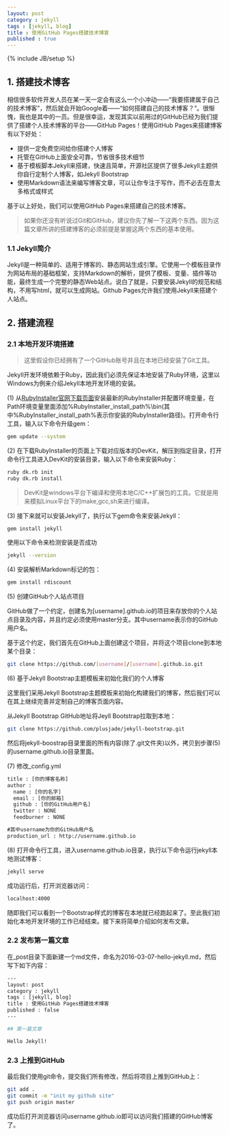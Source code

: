 ```yaml
---
layout: post
category : jekyll
tags : [jekyll, blog]
title : 使用GitHub Pages搭建技术博客
published : true
---
```

{% include JB/setup %}

## 1. 搭建技术博客

相信很多软件开发人员在某一天一定会有这么一个小冲动——“我要搭建属于自己的技术博客”，然后就会开始Google着——“如何搭建自己的技术博客？”。很惭愧，我也是其中的一员。但是很幸运，发现其实以前用过的GitHub已经为我们提供了搭建个人技术博客的平台——GitHub Pages！使用GitHub Pages来搭建博客有以下好处：

 - 提供一定免费空间给你搭建个人博客
 - 托管在GitHub上面安全可靠，节省很多技术细节
 - 基于模板脚本Jekyll来搭建，快速且简单，开源社区提供了很多Jekyll主题供你自行定制个人博客，如Jekyll Bootstrap
 - 使用Markdown语法来编写博客文章，可以让你专注于写作，而不必去在意太多格式或样式

基于以上好处，我们可以使用GitHub Pages来搭建自己的技术博客。

> 如果你还没有听说过Git和GitHub，建议你先了解一下这两个东西。因为这篇文章所讲的搭建博客的必须前提是掌握这两个东西的基本使用。

### 1.1 Jekyll简介

Jekyll是一种简单的、适用于博客的、静态网站生成引擎。它使用一个模板目录作为网站布局的基础框架，支持Markdown的解析，提供了模板、变量、插件等功能，最终生成一个完整的静态Web站点。说白了就是，只要安装Jekyll的规范和结构，不用写html，就可以生成网站。Github Pages允许我们使用Jekyll来搭建个人站点。

## 2. 搭建流程

### 2.1 本地开发环境搭建

> 这里假设你已经拥有了一个GitHub账号并且在本地已经安装了Git工具。

Jekyll开发环境依赖于Ruby，因此我们必须先保证本地安装了Ruby环境，这里以Windows为例来介绍Jekyll本地开发环境的安装。

(1) 从[RubyInstaller官网下载页面](http://rubyinstaller.org/downloads/)安装最新的RubyInstaller并配置环境变量，在Path环境变量里面添加%RubyInstaller\_install\_path%\bin(其中%RubyInstaller\_install\_path%表示你安装的RubyInstaller路径)。打开命令行工具，输入以下命令升级gem：

```bash
gem update --system
```

(2) 在下载RubyInstaller的页面上下载对应版本的DevKit，解压到指定目录，打开命令行工具进入DevKit的安装目录，输入以下命令来安装Ruby：

```bash
ruby dk.rb init
ruby dk.rb install
```

> DevKit是windows平台下编译和使用本地C/C++扩展包的工具。它就是用来模拟Linux平台下的make,gcc,sh来进行编译。

(3) 接下来就可以安装Jekyll了，执行以下gem命令来安装Jekyll：

```bash
gem install jekyll
```

使用以下命令来检测安装是否成功

```bash
jekyll --version
```

(4) 安装解析Markdown标记的包：

```bash
gem install rdiscount
```

(5) 创建GitHub个人站点项目

GitHub做了一个约定，创建名为[username].github.io的项目来存放你的个人站点目录及内容，并且约定必须使用master分支。其中username表示你的GitHub用户名。

基于这个约定，我们首先在GitHub上面创建这个项目，并将这个项目clone到本地某个目录：

```bash
git clone https://github.com/[username]/[username].github.io.git
```

(6) 基于Jekyll Bootstrap主题模板来初始化我们的个人博客

这里我们采用Jekyll Bootstrap主题模板来初始化构建我们的博客，然后我们可以在其上继续完善并定制自己的博客页面内容。

从Jekyll Bootstrap GitHub地址将Jeyll Bootstrap拉取到本地：

```bash
git clone https://github.com/plusjade/jekyll-bootstrap.git
```

然后将jekyll-boostrap目录里面的所有内容(除了.git文件夹)以外，拷贝到步骤(5)的username.github.io目录里面。

(7) 修改_config.yml

```xml
title : [你的博客名称]
author :
  name : [你的名字]
  email : [你的邮箱]
  github : [你的GitHub用户名]
  twitter : NONE
  feedburner : NONE

#其中username为你的GitHub用户名
production_url : http://username.github.io 
```

(8) 打开命令行工具，进入username.github.io目录，执行以下命令运行jekyll本地测试博客：

```bash
jekyll serve
```

成功运行后，打开浏览器访问：

```bash
localhost:4000
```

随即我们可以看到一个Bootstrap样式的博客在本地就已经跑起来了。至此我们初始化本地开发环境的工作已经结束。接下来将简单介绍如何发布文章。

### 2.2 发布第一篇文章

在_post目录下面新建一个md文件，命名为2016-03-07-hello-jekyll.md，然后写下如下内容：

```bash
---
layout: post
category : jekyll
tags : [jekyll, blog]
title : 使用GitHub Pages搭建技术博客
published : false
---

## 第一篇文章

Hello Jekyll!
```

### 2.3 上推到GitHub

最后我们使用git命令，提交我们所有修改，然后将项目上推到GitHub上：

```bash
git add .
git commit -m "init my github site"
git push origin master
```

成功后打开浏览器访问username.github.io即可以访问我们搭建的GitHub博客了。